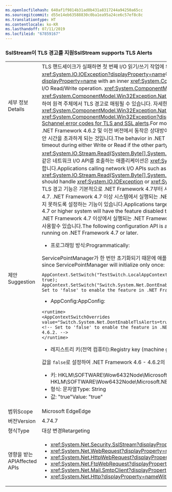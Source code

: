 ```yaml
---
ms.openlocfilehash: 640af1f9814b31ad0b431a8317244a94250a65cc
ms.sourcegitcommit: d55e14eb63588830c0ba1ea95a24ce6c57ef8c8c
ms.translationtype: HT
ms.contentlocale: ko-KR
ms.lasthandoff: 07/11/2019
ms.locfileid: "67859167"
---
```

### <a name="sslstream-supports-tls-alerts"></a><span data-ttu-id="5ddb1-101">SslStream이 TLS 경고를 지원</span><span class="sxs-lookup"><span data-stu-id="5ddb1-101">SslStream supports TLS Alerts</span></span>

|   |   |
|---|---|
|<span data-ttu-id="5ddb1-102">세부 정보</span><span class="sxs-lookup"><span data-stu-id="5ddb1-102">Details</span></span>|<span data-ttu-id="5ddb1-103">TLS 핸드셰이크가 실패하면 첫 번째 I/O 읽기/쓰기 작업에 의해 내부 <xref:System.ComponentModel.Win32Exception?displayProperty=name> 예외가 있는 <xref:System.IO.IOException?displayProperty=name>이 throw됩니다.</span><span class="sxs-lookup"><span data-stu-id="5ddb1-103">After a failed TLS handshake, an <xref:System.IO.IOException?displayProperty=name> with an inner <xref:System.ComponentModel.Win32Exception?displayProperty=name> exception will be thrown by the first I/O Read/Write operation.</span></span> <span data-ttu-id="5ddb1-104"><xref:System.ComponentModel.Win32Exception?displayProperty=name>의 <xref:System.ComponentModel.Win32Exception.NativeErrorCode?displayProperty=name> 코드는 [TLS 및 SSL 경고에 대한 Schannel 오류 코드](https://docs.microsoft.com/windows/desktop/SecAuthN/schannel-error-codes-for-tls-and-ssl-alerts)를 사용하여 원격 주체에서 TLS 경고로 매핑될 수 있습니다. 자세한 내용은 [RFC 2246: 섹션 7.2.2 오류 경고](https://tools.ietf.org/html/rfc2246#section-7.2.2)를 참조하세요.</span><span class="sxs-lookup"><span data-stu-id="5ddb1-104">The <xref:System.ComponentModel.Win32Exception.NativeErrorCode?displayProperty=name> code for the <xref:System.ComponentModel.Win32Exception?displayProperty=name> can be mapped to the TLS Alert from the remote party using the [Schannel error codes for TLS and SSL alerts](https://docs.microsoft.com/windows/desktop/SecAuthN/schannel-error-codes-for-tls-and-ssl-alerts).For more information, see [RFC 2246: Section 7.2.2 Error alerts](https://tools.ietf.org/html/rfc2246#section-7.2.2).</span></span> <br/><span data-ttu-id="5ddb1-105">.NET Framework 4.6.2 및 이전 버전에서 동작은 상대방이 핸드셰이크를 실패한 후 즉시 연결을 거부한 경우 전송 채널(일반적으로 TCP 연결)이 읽기 또는 쓰기 동안 시간을 초과하게 되는 것입니다.</span><span class="sxs-lookup"><span data-stu-id="5ddb1-105">The behavior in .NET Framework 4.6.2 and earlier is that the transport channel (usually TCP connection) will timeout during either Write or Read if the other party failed the handshake and immediately afterwards rejected the connection.</span></span>|
|<span data-ttu-id="5ddb1-106">제안</span><span class="sxs-lookup"><span data-stu-id="5ddb1-106">Suggestion</span></span>|<span data-ttu-id="5ddb1-107"><xref:System.IO.Stream.Read(System.Byte[],System.Int32,System.Int32)>/<xref:System.IO.Stream.Write(System.Byte[],System.Int32,System.Int32)> 같은 네트워크 I/O API를 호출하는 애플리케이션은 <xref:System.IO.IOException> 또는 <xref:System.TimeoutException?displayProperty=name>를 처리해야 합니다.</span><span class="sxs-lookup"><span data-stu-id="5ddb1-107">Applications calling network I/O APIs such as <xref:System.IO.Stream.Read(System.Byte[],System.Int32,System.Int32)>/<xref:System.IO.Stream.Write(System.Byte[],System.Int32,System.Int32)> should handle <xref:System.IO.IOException> or <xref:System.TimeoutException?displayProperty=name>.</span></span><br/><span data-ttu-id="5ddb1-108">TLS 경고 기능은 기본적으로 .NET Framework 4.7부터 사용할 수 있습니다.</span><span class="sxs-lookup"><span data-stu-id="5ddb1-108">The TLS Alerts feature is enabled by default starting with .NET Framework 4.7.</span></span> <span data-ttu-id="5ddb1-109">.NET Framework 4.7 이상 시스템에서 실행되는 .NET Framework 4.0에서 4.6.2까지 버전을 대상으로 하는 애플리케이션은 호환성을 유지하기 위해 사용하지 못하도록 설정하는 기능이 있습니다.</span><span class="sxs-lookup"><span data-stu-id="5ddb1-109">Applications targeting versions of the .NET Framework from 4.0 through 4.6.2 running on a .NET Framework 4.7 or higher system will have the feature disabled to preserve compatibility.</span></span> <br/><span data-ttu-id="5ddb1-110">.NET Framework 4.7 이상에서 실행되는 .NET Framework 4.6 및 이상 애플리케이션에 대한 기능을 사용하거나 사용하지 못하도록 설정하려면 다음 구성 API를 사용할수 있습니다.</span><span class="sxs-lookup"><span data-stu-id="5ddb1-110">The following configuration API is available to enable or disable the feature for .NET Framework 4.6 and later applications running on .NET Framework 4.7 or later.</span></span><ul><li><span data-ttu-id="5ddb1-111">프로그래밍 방식:</span><span class="sxs-lookup"><span data-stu-id="5ddb1-111">Programmatically:</span></span></li></ul><span data-ttu-id="5ddb1-112">ServicePointManager가 한 번만 초기화되기 때문에 애플리케이션이 가장 먼저 수행하는 작업이어야 합니다.</span><span class="sxs-lookup"><span data-stu-id="5ddb1-112">Must be the very first thing the application does since ServicePointManager will initialize only once:</span></span><pre><code class="lang-csharp">AppContext.SetSwitch(&quot;TestSwitch.LocalAppContext.DisableCaching&quot;, true);&#13;&#10;AppContext.SetSwitch(&quot;Switch.System.Net.DontEnableTlsAlerts&quot;, true); // Set to &#39;false&#39; to enable the feature in .NET Framework 4.6 - 4.6.2.&#13;&#10;</code></pre><ul><li><span data-ttu-id="5ddb1-113">AppConfig:</span><span class="sxs-lookup"><span data-stu-id="5ddb1-113">AppConfig:</span></span></li></ul><pre><code class="lang-xml">&lt;runtime&gt;&#13;&#10;&lt;AppContextSwitchOverrides value=&quot;Switch.System.Net.DontEnableTlsAlerts=true&quot;/&gt;&#13;&#10;&lt;!-- Set to &#39;false&#39; to enable the feature in .NET Framework 4.6 - 4.6.2. --&gt;&#13;&#10;&lt;/runtime&gt;&#13;&#10;</code></pre><ul><li><span data-ttu-id="5ddb1-114">레지스트리 키(전역 컴퓨터):</span><span class="sxs-lookup"><span data-stu-id="5ddb1-114">Registry key (machine global):</span></span></li></ul><span data-ttu-id="5ddb1-115">값을 <code>false</code>로 설정하여 .NET Framework 4.6 - 4.6.2의 기능을 사용합니다.</span><span class="sxs-lookup"><span data-stu-id="5ddb1-115">Set the Value to <code>false</code> to enable the feature in .NET Framework 4.6 - 4.6.2.</span></span><ul><li><span data-ttu-id="5ddb1-116">키: HKLM\SOFTWARE\Wow6432Node\Microsoft\.NETFramework\AppContext\Switch.System.Net.DontEnableTlsAlerts</span><span class="sxs-lookup"><span data-stu-id="5ddb1-116">Key: HKLM\SOFTWARE\Wow6432Node\Microsoft\.NETFramework\AppContext\Switch.System.Net.DontEnableTlsAlerts</span></span></li><li><span data-ttu-id="5ddb1-117">형식: 문자열</span><span class="sxs-lookup"><span data-stu-id="5ddb1-117">Type: String</span></span></li><li><span data-ttu-id="5ddb1-118">값: &quot;true&quot;</span><span class="sxs-lookup"><span data-stu-id="5ddb1-118">Value: &quot;true&quot;</span></span></li></ul>|
|<span data-ttu-id="5ddb1-119">범위</span><span class="sxs-lookup"><span data-stu-id="5ddb1-119">Scope</span></span>|<span data-ttu-id="5ddb1-120">Microsoft Edge</span><span class="sxs-lookup"><span data-stu-id="5ddb1-120">Edge</span></span>|
|<span data-ttu-id="5ddb1-121">버전</span><span class="sxs-lookup"><span data-stu-id="5ddb1-121">Version</span></span>|<span data-ttu-id="5ddb1-122">4.7</span><span class="sxs-lookup"><span data-stu-id="5ddb1-122">4.7</span></span>|
|<span data-ttu-id="5ddb1-123">형식</span><span class="sxs-lookup"><span data-stu-id="5ddb1-123">Type</span></span>|<span data-ttu-id="5ddb1-124">대상 변경</span><span class="sxs-lookup"><span data-stu-id="5ddb1-124">Retargeting</span></span>|
|<span data-ttu-id="5ddb1-125">영향을 받는 API</span><span class="sxs-lookup"><span data-stu-id="5ddb1-125">Affected APIs</span></span>|<ul><li><xref:System.Net.Security.SslStream?displayProperty=nameWithType></li><li><xref:System.Net.WebRequest?displayProperty=nameWithType></li><li><xref:System.Net.HttpWebRequest?displayProperty=nameWithType></li><li><xref:System.Net.FtpWebRequest?displayProperty=nameWithType></li><li><xref:System.Net.Mail.SmtpClient?displayProperty=nameWithType></li><li><xref:System.Net.Http?displayProperty=nameWithType></li></ul>|

